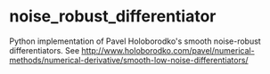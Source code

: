 # noise_robust_differentiator
Python implementation of Pavel Holoborodko's smooth noise-robust differentiators.
See http://www.holoborodko.com/pavel/numerical-methods/numerical-derivative/smooth-low-noise-differentiators/

